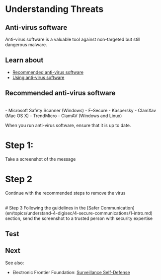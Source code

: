 # Understanding Threats
## Anti-virus software

Anti-virus software is a valuable tool against non-targeted but still dangerous malware.



## Learn about

- [Recommended anti-virus software](en/topics/practice-2-planning/1-threats/3-1-learn.md)
- [Using anti-virus software](en/topics/practice-2-planning/1-threats/3-2-learn.md)



## Recommended anti-virus software

<br>
- Microsoft Safety Scanner (Windows)
- F-Secure
- Kaspersky
- ClamXav (Mac OS X)
- TrendMicro
- ClamAV (Windows and Linux)



When you run anti-virus software, ensure that it is up to date.
<br>
# Step 1:
Take a screenshot of the message
<br>
# Step 2
Continue with the recommended steps to remove the virus

<br>
# Step 3
Following the guidelines in the [Safer Communication](en/topics/understand-4-digisec/4-secure-communications/1-intro.md) section, send the screenshot to a trusted person with security expertise


## Test




## Next

See also:
* Electronic Frontier Foundation: [Surveillance Self-Defense](https://ssd.eff.org/en/module/introduction-threat-modeling)



